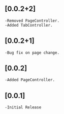 ## [0.0.2+2]
    -Removed PageController.
    -Added TabController.

## [0.0.2+1]
    -Bug fix on page change.

## [0.0.2]
    -Added PageController.

## [0.0.1]
    -Initial Release
